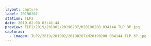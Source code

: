 ```yaml
---
layout: capture
label: 20190207
station: TLP2
date: 2019-02-08 03:41:44
preview: TLP2/2019/201902/20190207/M20190208_034144_TLP_3P.jpg
capturas:
  - imagem: TLP2/2019/201902/20190207/M20190208_034144_TLP_3P.jpg
---
```


